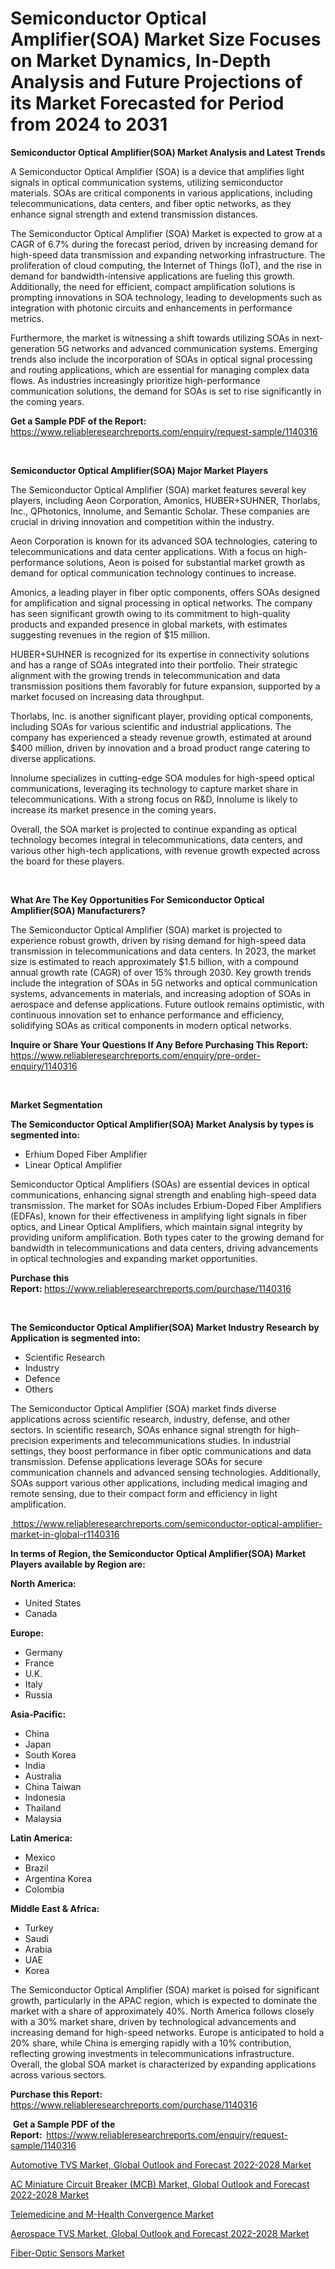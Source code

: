 <p><h1>Semiconductor Optical Amplifier(SOA) Market Size Focuses on Market Dynamics, In-Depth Analysis and Future Projections of its Market Forecasted for Period from 2024 to 2031</h1></p><p><strong>Semiconductor Optical Amplifier(SOA) Market Analysis and Latest Trends</strong></p>
<p><p>A Semiconductor Optical Amplifier (SOA) is a device that amplifies light signals in optical communication systems, utilizing semiconductor materials. SOAs are critical components in various applications, including telecommunications, data centers, and fiber optic networks, as they enhance signal strength and extend transmission distances. </p><p>The Semiconductor Optical Amplifier (SOA) Market is expected to grow at a CAGR of 6.7% during the forecast period, driven by increasing demand for high-speed data transmission and expanding networking infrastructure. The proliferation of cloud computing, the Internet of Things (IoT), and the rise in demand for bandwidth-intensive applications are fueling this growth. Additionally, the need for efficient, compact amplification solutions is prompting innovations in SOA technology, leading to developments such as integration with photonic circuits and enhancements in performance metrics.</p><p>Furthermore, the market is witnessing a shift towards utilizing SOAs in next-generation 5G networks and advanced communication systems. Emerging trends also include the incorporation of SOAs in optical signal processing and routing applications, which are essential for managing complex data flows. As industries increasingly prioritize high-performance communication solutions, the demand for SOAs is set to rise significantly in the coming years.</p></p>
<p><strong>Get a Sample PDF of the Report:&nbsp;</strong> <a href="https://www.reliableresearchreports.com/enquiry/request-sample/1140316?utm_campaign=4&utm_medium=2&utm_source=Github&utm_content=ia&utm_term=14102024&utm_id=semiconductor-optical-amplifiersoa">https://www.reliableresearchreports.com/enquiry/request-sample/1140316</a></p>
<p>&nbsp;</p>
<p><strong>Semiconductor Optical Amplifier(SOA) Major Market Players</strong></p>
<p><p>The Semiconductor Optical Amplifier (SOA) market features several key players, including Aeon Corporation, Amonics, HUBER+SUHNER, Thorlabs, Inc., QPhotonics, Innolume, and Semantic Scholar. These companies are crucial in driving innovation and competition within the industry.</p><p>Aeon Corporation is known for its advanced SOA technologies, catering to telecommunications and data center applications. With a focus on high-performance solutions, Aeon is poised for substantial market growth as demand for optical communication technology continues to increase.</p><p>Amonics, a leading player in fiber optic components, offers SOAs designed for amplification and signal processing in optical networks. The company has seen significant growth owing to its commitment to high-quality products and expanded presence in global markets, with estimates suggesting revenues in the region of $15 million.</p><p>HUBER+SUHNER is recognized for its expertise in connectivity solutions and has a range of SOAs integrated into their portfolio. Their strategic alignment with the growing trends in telecommunication and data transmission positions them favorably for future expansion, supported by a market focused on increasing data throughput.</p><p>Thorlabs, Inc. is another significant player, providing optical components, including SOAs for various scientific and industrial applications. The company has experienced a steady revenue growth, estimated at around $400 million, driven by innovation and a broad product range catering to diverse applications. </p><p>Innolume specializes in cutting-edge SOA modules for high-speed optical communications, leveraging its technology to capture market share in telecommunications. With a strong focus on R&D, Innolume is likely to increase its market presence in the coming years.</p><p>Overall, the SOA market is projected to continue expanding as optical technology becomes integral in telecommunications, data centers, and various other high-tech applications, with revenue growth expected across the board for these players.</p></p>
<p>&nbsp;</p>
<p><strong>What Are The Key Opportunities For Semiconductor Optical Amplifier(SOA) Manufacturers?</strong></p>
<p><p>The Semiconductor Optical Amplifier (SOA) market is projected to experience robust growth, driven by rising demand for high-speed data transmission in telecommunications and data centers. In 2023, the market size is estimated to reach approximately $1.5 billion, with a compound annual growth rate (CAGR) of over 15% through 2030. Key growth trends include the integration of SOAs in 5G networks and optical communication systems, advancements in materials, and increasing adoption of SOAs in aerospace and defense applications. Future outlook remains optimistic, with continuous innovation set to enhance performance and efficiency, solidifying SOAs as critical components in modern optical networks.</p></p>
<p><strong>Inquire or Share Your Questions If Any Before Purchasing This Report:</strong> <a href="https://www.reliableresearchreports.com/enquiry/pre-order-enquiry/1140316?utm_campaign=4&utm_medium=2&utm_source=Github&utm_content=ia&utm_term=14102024&utm_id=semiconductor-optical-amplifiersoa">https://www.reliableresearchreports.com/enquiry/pre-order-enquiry/1140316</a></p>
<p>&nbsp;</p>
<p><strong>Market Segmentation</strong></p>
<p><strong>The Semiconductor Optical Amplifier(SOA) Market Analysis by types is segmented into:</strong></p>
<p><ul><li>Erhium Doped Fiber Amplifier</li><li>Linear Optical Amplifier</li></ul></p>
<p><p>Semiconductor Optical Amplifiers (SOAs) are essential devices in optical communications, enhancing signal strength and enabling high-speed data transmission. The market for SOAs includes Erbium-Doped Fiber Amplifiers (EDFAs), known for their effectiveness in amplifying light signals in fiber optics, and Linear Optical Amplifiers, which maintain signal integrity by providing uniform amplification. Both types cater to the growing demand for bandwidth in telecommunications and data centers, driving advancements in optical technologies and expanding market opportunities.</p></p>
<p><strong>Purchase this Report:&nbsp;</strong><a href="https://www.reliableresearchreports.com/purchase/1140316?utm_campaign=4&utm_medium=2&utm_source=Github&utm_content=ia&utm_term=14102024&utm_id=semiconductor-optical-amplifiersoa">https://www.reliableresearchreports.com/purchase/1140316</a></p>
<p>&nbsp;</p>
<p><strong>The Semiconductor Optical Amplifier(SOA) Market Industry Research by Application is segmented into:</strong></p>
<p><ul><li>Scientific Research</li><li>Industry</li><li>Defence</li><li>Others</li></ul></p>
<p><p>The Semiconductor Optical Amplifier (SOA) market finds diverse applications across scientific research, industry, defense, and other sectors. In scientific research, SOAs enhance signal strength for high-precision experiments and telecommunications studies. In industrial settings, they boost performance in fiber optic communications and data transmission. Defense applications leverage SOAs for secure communication channels and advanced sensing technologies. Additionally, SOAs support various other applications, including medical imaging and remote sensing, due to their compact form and efficiency in light amplification.</p></p>
<p><a href="https://www.reliableresearchreports.com/semiconductor-optical-amplifier-market-in-global-r1140316?utm_campaign=4&utm_medium=2&utm_source=Github&utm_content=ia&utm_term=14102024&utm_id=semiconductor-optical-amplifiersoa">&nbsp;https://www.reliableresearchreports.com/semiconductor-optical-amplifier-market-in-global-r1140316</a></p>
<p><strong>In terms of Region, the Semiconductor Optical Amplifier(SOA) Market Players available by Region are:</strong></p>
<p>
    <p> <strong> North America: </strong>
        <ul>
            <li>United States</li>
            <li>Canada</li>
        </ul>
        </p> 
    <p> <strong> Europe: </strong>
        <ul>
            <li>Germany</li>
            <li>France</li>
            <li>U.K.</li>
            <li>Italy</li>
            <li>Russia</li>
        </ul>
        </p> 
    <p> <strong> Asia-Pacific: </strong>
        <ul>
            <li>China</li>
            <li>Japan</li>
            <li>South Korea</li>
            <li>India</li>
            <li>Australia</li>
            <li>China Taiwan</li>
            <li>Indonesia</li>
            <li>Thailand</li>
            <li>Malaysia</li>
        </ul>
        </p> 
    <p> <strong> Latin America: </strong>
        <ul>
            <li>Mexico</li>
            <li>Brazil</li>
            <li>Argentina Korea</li>
            <li>Colombia</li>
        </ul>
        </p> 
    <p> <strong> Middle East & Africa: </strong>
        <ul>
            <li>Turkey</li>
            <li>Saudi</li>
            <li>Arabia</li>
            <li>UAE</li>
            <li>Korea</li>
        </ul>
    </p>
    </p>
<p><p>The Semiconductor Optical Amplifier (SOA) market is poised for significant growth, particularly in the APAC region, which is expected to dominate the market with a share of approximately 40%. North America follows closely with a 30% market share, driven by technological advancements and increasing demand for high-speed networks. Europe is anticipated to hold a 20% share, while China is emerging rapidly with a 10% contribution, reflecting growing investments in telecommunications infrastructure. Overall, the global SOA market is characterized by expanding applications across various sectors.</p></p>
<p><strong>Purchase this Report: </strong><a href="https://www.reliableresearchreports.com/purchase/1140316?utm_campaign=4&utm_medium=2&utm_source=Github&utm_content=ia&utm_term=14102024&utm_id=semiconductor-optical-amplifiersoa">https://www.reliableresearchreports.com/purchase/1140316</a></p>
<p>&nbsp;<strong>Get a Sample PDF of the Report:&nbsp;&nbsp;</strong><a href="https://www.reliableresearchreports.com/enquiry/request-sample/1140316?utm_campaign=4&utm_medium=2&utm_source=Github&utm_content=ia&utm_term=14102024&utm_id=semiconductor-optical-amplifiersoa">https://www.reliableresearchreports.com/enquiry/request-sample/1140316</a></p>
<p><strong></strong></p>
<p><p><a href="https://www.linkedin.com/pulse/automotive-tvs-market-global-outlook-forecast-2022-2028-evolution-vr7cf?trk=public_post_embed_feed-article-content&utm_campaign=4&utm_medium=2&utm_source=Github&utm_content=ia&utm_term=14102024&utm_id=semiconductor-optical-amplifiersoa">Automotive TVS Market, Global Outlook and Forecast 2022-2028 Market</a></p><p><a href="https://www.linkedin.com/pulse/global-ac-miniature-circuit-breaker-mcb-market-outlook-forecast-bcrvf?trk=public_post_embed_feed-article-content&utm_campaign=4&utm_medium=2&utm_source=Github&utm_content=ia&utm_term=14102024&utm_id=semiconductor-optical-amplifiersoa">AC Miniature Circuit Breaker (MCB) Market, Global Outlook and Forecast 2022-2028 Market</a></p><p><a href="https://github.com/CarolynWatkins697/Market-Research-Report-List-1/blob/main/telemedicine-and-m-health-convergence-market.md?utm_campaign=4&utm_medium=2&utm_source=Github&utm_content=ia&utm_term=14102024&utm_id=semiconductor-optical-amplifiersoa">Telemedicine and M-Health Convergence Market</a></p><p><a href="https://www.linkedin.com/pulse/aerospace-tvs-market-global-outlook-forecast-2022-2028-shifts-uoavf?trk=public_post_embed_feed-article-content&utm_campaign=4&utm_medium=2&utm_source=Github&utm_content=ia&utm_term=14102024&utm_id=semiconductor-optical-amplifiersoa">Aerospace TVS Market, Global Outlook and Forecast 2022-2028 Market</a></p><p><a href="https://github.com/lambertr3e8v/Market-Research-Report-List-1/blob/main/fiber-optic-sensors-market.md?utm_campaign=4&utm_medium=2&utm_source=Github&utm_content=ia&utm_term=14102024&utm_id=semiconductor-optical-amplifiersoa">Fiber-Optic Sensors Market</a></p></p>